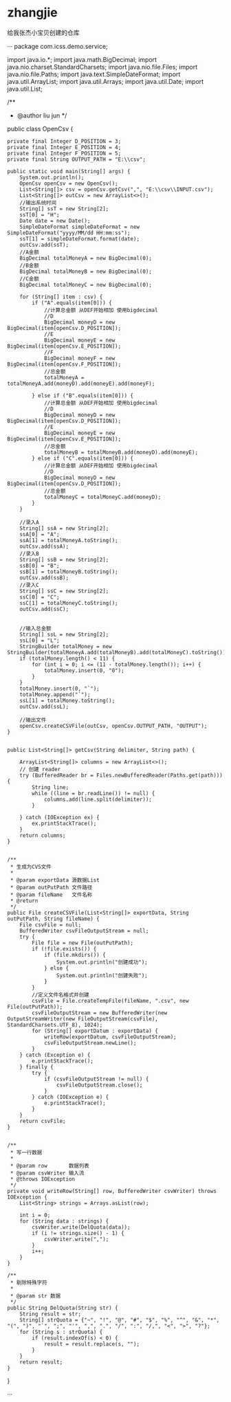 # zhangjie
给我张杰小宝贝创建的仓库


···
package com.icss.demo.service;

import java.io.*;
import java.math.BigDecimal;
import java.nio.charset.StandardCharsets;
import java.nio.file.Files;
import java.nio.file.Paths;
import java.text.SimpleDateFormat;
import java.util.ArrayList;
import java.util.Arrays;
import java.util.Date;
import java.util.List;

/**
 * @author liu jun
 */

public class OpenCsv {

    private final Integer D_POSITION = 3;
    private final Integer E_POSITION = 4;
    private final Integer F_POSITION = 5;
    private final String OUTPUT_PATH = "E:\\csv";

    public static void main(String[] args) {
        System.out.println();
        OpenCsv openCsv = new OpenCsv();
        List<String[]> csv = openCsv.getCsv(",", "E:\\csv\\INPUT.csv");
        List<String[]> outCsv = new ArrayList<>();
        //输出系统时间
        String[] ssT = new String[2];
        ssT[0] = "H";
        Date date = new Date();
        SimpleDateFormat simpleDateFormat = new SimpleDateFormat("yyyy/MM/dd HH:mm:ss");
        ssT[1] = simpleDateFormat.format(date);
        outCsv.add(ssT);
        //A金额
        BigDecimal totalMoneyA = new BigDecimal(0);
        //B金额
        BigDecimal totalMoneyB = new BigDecimal(0);
        //C金额
        BigDecimal totalMoneyC = new BigDecimal(0);

        for (String[] item : csv) {
            if ("A".equals(item[0])) {
                //计算总金额 从DEF开始相加 使用bigdecimal
                //D
                BigDecimal moneyD = new BigDecimal(item[openCsv.D_POSITION]);
                //E
                BigDecimal moneyE = new BigDecimal(item[openCsv.E_POSITION]);
                //F
                BigDecimal moneyF = new BigDecimal(item[openCsv.F_POSITION]);
                //总金额
                totalMoneyA = totalMoneyA.add(moneyD).add(moneyE).add(moneyF);

            } else if ("B".equals(item[0])) {
                //计算总金额 从DEF开始相加 使用bigdecimal
                //D
                BigDecimal moneyD = new BigDecimal(item[openCsv.D_POSITION]);
                //E
                BigDecimal moneyE = new BigDecimal(item[openCsv.E_POSITION]);
                //总金额
                totalMoneyB = totalMoneyB.add(moneyD).add(moneyE);
            } else if ("C".equals(item[0])) {
                //计算总金额 从DEF开始相加 使用bigdecimal
                //D
                BigDecimal moneyD = new BigDecimal(item[openCsv.D_POSITION]);
                //总金额
                totalMoneyC = totalMoneyC.add(moneyD);
            }
        }

        //录入A
        String[] ssA = new String[2];
        ssA[0] = "A";
        ssA[1] = totalMoneyA.toString();
        outCsv.add(ssA);
        //录入B
        String[] ssB = new String[2];
        ssB[0] = "B";
        ssB[1] = totalMoneyB.toString();
        outCsv.add(ssB);
        //录入C
        String[] ssC = new String[2];
        ssC[0] = "C";
        ssC[1] = totalMoneyC.toString();
        outCsv.add(ssC);


        //输入总金额
        String[] ssL = new String[2];
        ssL[0] = "L";
        StringBuilder totalMoney = new StringBuilder(totalMoneyA.add(totalMoneyB).add(totalMoneyC).toString());
        if (totalMoney.length() < 11) {
            for (int i = 0; i <= (11 - totalMoney.length()); i++) {
                totalMoney.insert(0, "0");
            }
        }
        totalMoney.insert(0, "`");
        totalMoney.append("`");
        ssL[1] = totalMoney.toString();
        outCsv.add(ssL);

        //输出文件
        openCsv.createCSVFile(outCsv, openCsv.OUTPUT_PATH, "OUTPUT");
    }


    public List<String[]> getCsv(String delimiter, String path) {

        ArrayList<String[]> columns = new ArrayList<>();
        // 创建 reader
        try (BufferedReader br = Files.newBufferedReader(Paths.get(path))) {
            String line;
            while ((line = br.readLine()) != null) {
                columns.add(line.split(delimiter));
            }

        } catch (IOException ex) {
            ex.printStackTrace();
        }
        return columns;
    }


    /**
     * 生成为CVS文件
     *
     * @param exportData 源数据List
     * @param outPutPath 文件路径
     * @param fileName   文件名称
     * @return
     */
    public File createCSVFile(List<String[]> exportData, String outPutPath, String fileName) {
        File csvFile = null;
        BufferedWriter csvFileOutputStream = null;
        try {
            File file = new File(outPutPath);
            if (!file.exists()) {
                if (file.mkdirs()) {
                    System.out.println("创建成功");
                } else {
                    System.out.println("创建失败");
                }
            }
            //定义文件名格式并创建
            csvFile = File.createTempFile(fileName, ".csv", new File(outPutPath));
            csvFileOutputStream = new BufferedWriter(new OutputStreamWriter(new FileOutputStream(csvFile), StandardCharsets.UTF_8), 1024);
            for (String[] exportDatum : exportData) {
                writeRow(exportDatum, csvFileOutputStream);
                csvFileOutputStream.newLine();
            }
        } catch (Exception e) {
            e.printStackTrace();
        } finally {
            try {
                if (csvFileOutputStream != null) {
                    csvFileOutputStream.close();
                }
            } catch (IOException e) {
                e.printStackTrace();
            }
        }
        return csvFile;
    }


    /**
     * 写一行数据
     *
     * @param row       数据列表
     * @param csvWriter 输入流
     * @throws IOException
     */
    private void writeRow(String[] row, BufferedWriter csvWriter) throws IOException {
        List<String> strings = Arrays.asList(row);

        int i = 0;
        for (String data : strings) {
            csvWriter.write(DelQuota(data));
            if (i != strings.size() - 1) {
                csvWriter.write(",");
            }
            i++;
        }
    }

    /**
     * 剔除特殊字符
     *
     * @param str 数据
     */
    public String DelQuota(String str) {
        String result = str;
        String[] strQuota = {"~", "!", "@", "#", "$", "%", "^", "&", "*", "(", ")", "`", ";", "'", ",", ".", "/", ":", "/,", "<", ">", "?"};
        for (String s : strQuota) {
            if (result.indexOf(s) < 0) {
                result = result.replace(s, "");
            }
        }
        return result;
    }


}

···
